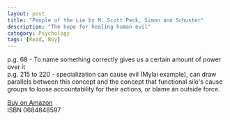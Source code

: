 ```yaml
---
layout: post
title: "People of the Lie by M. Scott Peck, Simon and Schuster"
description: "The hope for healing human evil"
category: Psychology
tags: [Read, Buy]
---
```


p.g. 68 - To name something correctly gives us a certain amount of power over it  
p.g. 215 to 220 - specialization can cause evil (Mylai example), can draw parallels between this concept and the concept that functional silo's cause groups to loose accountability for their actions, or blame an outside force.

[Buy on Amazon](http://www.amazon.com/People-Lie-Hope-Healing-Human/dp/0684848597)  
ISBN 0684848597
